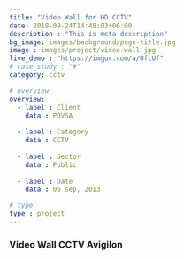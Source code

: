 ```yaml
---
title: "Video Wall for HD CCTV"
date: 2018-09-24T14:48:03+06:00
description : "This is meta description"
bg_image: images/background/page-title.jpg
image : images/project/video-wall.jpg
live_demo : "https://imgur.com/a/UfiUf"
# case_study : "#"
category: cctv

# overview
overview:
  - label : Client
    data : PDVSA
    
  - label : Category
    data : CCTV
    
  - label : Sector
    data : Public
    
  - label : Date
    data : 06 sep, 2013

# type
type : project
---
```


### Video Wall CCTV Avigilon
